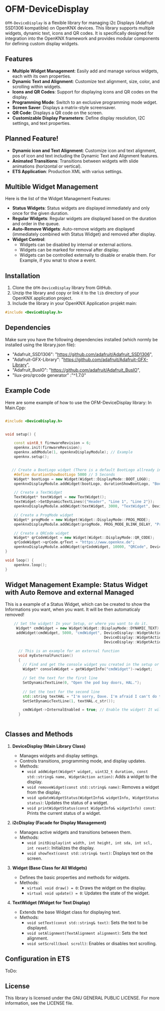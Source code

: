 # OFM-DeviceDisplay

`OFM-DeviceDisplay` is a flexible library for managing i2c Displays (Adafruit SSD1306 kompatible) on OpenKNX devices. This library supports multiple widgets, dynamic text, icons and QR codes. It is specifically designed for integration into the OpenKNX framework and provides modular components for defining custom display widgets.

## Features

- **Multiple Widget Management**: Easily add and manage various widgets, each with its own properties.
- **Dynamic Text and Alignment**: Customize text alignment, size, color, and scrolling within widgets.
- **Icons and QR Codes**: Support for displaying icons and QR codes on the display.
- **Programming Mode**: Switch to an exclusive programming mode wdget.
- **Screen Saver**: Displays a matrix-style screensaver.
- **QR Code**: Displays a QR code on the screen.
- **Customizable Display Parameters**: Define display resolution, I2C settings, and text properties.

## Planned Feature!
- **Dynamic icon and Text Alignment**: Customize icon and text alignment, pos of icon and text including the Dynamic Text and Alignment features.
- **Animated Transitions**: Transitions between widgets with slide animations (horizontal or vertical).
- **ETS Application**: Production XML with varius settings.

## Multible Widget Management
Here is the list of the Widget Management Features:
- **Status Widgets**: Status widgets are displayed immediately and only once for the given duration.
- **Regular Widgets**: Regular widgets are displayed based on the duration and order in the queue.
- **Auto-Remove Widgets**: Auto-remove widgets are displayed (immediately combined with Status Widget) and removed after display.
- **Widget Control**:
  - Widgets can be disabled by internal or external actions.
  - Widgets can be marked for removal after display.
  - Widgets can be controlled externally to disable or enable them. For Example, if you wnat to show a event.



## Installation

1. Clone the `OFM-DeviceDisplay` library from GitHub.
2. Unzip the library and copy or link it to the `lib` directory of your OpenKNX application project.
3. Include the library in your OpenKNX Application projekt main:
```cpp
#include <DeviceDisplay.h>
```

## Dependencies

Make sure you have the following dependencies installed (which normly be installed using the library.json file):

- "Adafruit_SSD1306": "https://github.com/adafruit/Adafruit_SSD1306",
- "Adafruit-GFX-Library": "https://github.com/adafruit/Adafruit-GFX-Library",
- "Adafruit_BusIO": "https://github.com/adafruit/Adafruit_BusIO",
- "liux-pro/qrcode generator" :"^1.7.0"

## Example Code

Here are some example of how to use the OFM-DeviceDisplay library:
In Main.Cpp:
```cpp

#include <DeviceDisplay.h>


void setup() {

    const uint8_t firmwareRevision = 6;
    openknx.init(firmwareRevision);
    openknx.addModule(1, openknxDisplayModule); // Example
    openknx.setup();


   // Create a BootLogo widget (There is a default BootLogo allready in this lib!)
    #define durationShowBootLogo 5000 // 5 Seconds
    Widget* bootLogo = new Widget(Widget::DisplayMode::BOOT_LOGO);
    openknxDisplayModule.addWidget(bootLogo, durationShowBootLogo, "BootLogo", DeviceDisplay::WidgetAction::StatusFlag | DeviceDisplay::WidgetAction::InternalEnabled | DeviceDisplay::WidgetAction::AutoRemoveFlag);

    // Create a TextWidget
    TextWidget* textWidget = new TextWidget();
    textWidget->SetDynamicTextLines({"Header", "Line 1", "Line 2"});
    openknxDisplayModule.addWidget(textWidget, 3000, "TextWidget", DeviceDisplay::WidgetAction::NoAction);

    // Create a ProgMode widget
    Widget* progMode = new Widget(Widget::DisplayMode::PROG_MODE);
    openknxDisplayModule.addWidget(progMode, PROG_MODE_BLINK_DELAY, "ProgMode", DeviceDisplay::WidgetAction::StatusFlag | DeviceDisplay::WidgetAction::ExternalManaged);

    // Create a QRCode widget
    Widget* qrCodeWidget = new Widget(Widget::DisplayMode::QR_CODE);
    qrCodeWidget->qrCode.qrText = "https://www.openknx.de";
    openknxDisplayModule.addWidget(qrCodeWidget, 10000, "QRCode", DeviceDisplay::WidgetAction::NoAction);
}

void loop() {
    openknx.loop();
}
```

## Widget Management Example: Status Widget with Auto Remove and external Managed
This is a example of a Status Widget, which can be created to show the Informations you want, when you want. It will be then automaticaly removed! 
```cpp
    // Set the widget! In your Setup, or where you want to do it. 
     Widget* cmdWidget = new Widget(Widget::DisplayMode::DYNAMIC_TEXT);
     addWidget(cmdWidget, 5000, "cmdWidget", DeviceDisplay::WidgetAction::StatusFlag |      // This is a status widget
                                             DeviceDisplay::WidgetAction::ExternalManaged | // This widget is externally managed
                                             DeviceDisplay::WidgetAction::AutoRemoveFlag);  // Automatical Remove this widget after it is displayed

      // This is an example for an external function
      void myExternalFunction() 
      {
        // Find and get the console widget you created in the setup or anywher else
        Widget* consoleWidget = getWidgetInfo("cmdWidget")->widget;

        // Set the text for the first line
        SetDynamicTextLine(0, "Open the pod bay doors, HAL.");
        
        // Set the text for the second line
        std::string textHAL = "I'm sorry, Dave. I'm afraid I can't do that." 
        SetSetDynamicTextLine(1, textHAL.c_str()); 

        cmdWidget->InternalEnabled = true; // Enable the widget! It will show the message for 5 seconds on the display! 
      }
    
```

## Classes and Methods

1. **DeviceDisplay (Main Library Class)**
    - Manages widgets and display settings.
    - Controls transitions, programming mode, and display updates.
    - Methods:
        - `void addWidget(Widget* widget, uint32_t duration, const std::string& name, WidgetAction action)`: Adds a widget to the display.
        - `void removeWidget(const std::string& name)`: Removes a widget from the display.
        - `void updateWidgetStatus(WidgetInfo& widgetInfo, WidgetStatus status)`: Updates the status of a widget.
        - `void printWidgetStatus(const WidgetInfo& widgetInfo) const`: Prints the current status of a widget.

2. **i2cDisplay (Facade for Display Management)**
    - Manages active widgets and transitions between them.
    - Methods:
        - `void initDisplay(int width, int height, int sda, int scl, int reset)`: Initializes the display.
        - `void showText(const std::string& text)`: Displays text on the screen.

3. **Widget (Base Class for All Widgets)**
    - Defines the basic properties and methods for widgets.
    - Methods:
        - `virtual void draw() = 0`: Draws the widget on the display.
        - `virtual void update() = 0`: Updates the state of the widget.

4. **TextWidget (Widget for Text Display)**
    - Extends the base Widget class for displaying text.
    - Methods:
        - `void setText(const std::string& text)`: Sets the text to be displayed.
        - `void setAlignment(TextAlignment alignment)`: Sets the text alignment.
        - `void setScroll(bool scroll)`: Enables or disables text scrolling.

## Configuration in ETS

ToDo: 

## License

This library is licensed under the GNU GENERAL PUBLIC LICENSE. For more information, see the LICENSE file.

